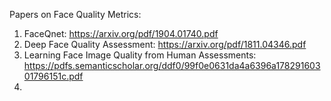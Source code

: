 Papers on Face Quality Metrics:

1. FaceQnet: https://arxiv.org/pdf/1904.01740.pdf
2. Deep Face Quality Assessment: https://arxiv.org/pdf/1811.04346.pdf
3. Learning Face Image Quality from Human Assessments: https://pdfs.semanticscholar.org/ddf0/99f0e0631da4a6396a17829160301796151c.pdf
4. 
